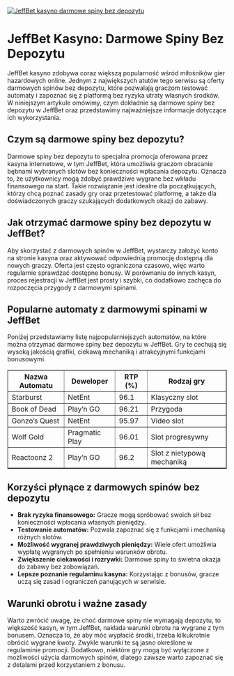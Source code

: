 [![JeffBet kasyno darmowe spiny bez depozytu](https://123-caf.pages.dev/gitsignup.png)](https://vrmoo.ru/Bt82HjjY)

<h1>JeffBet Kasyno: Darmowe Spiny Bez Depozytu</h1> <p>JeffBet kasyno zdobywa coraz większą popularność wśród miłośników gier hazardowych online. Jednym z największych atutów tego serwisu są oferty darmowych spinów bez depozytu, które pozwalają graczom testować automaty i zapoznać się z platformą bez ryzyka utraty własnych środków. W niniejszym artykule omówimy, czym dokładnie są darmowe spiny bez depozytu w JeffBet oraz przedstawimy najważniejsze informacje dotyczące ich wykorzystania.</p>  <h2>Czym są darmowe spiny bez depozytu?</h2> <p>Darmowe spiny bez depozytu to specjalna promocja oferowana przez kasyna internetowe, w tym JeffBet, która umożliwia graczom obracanie bębnami wybranych slotów bez konieczności wpłacania depozytu. Oznacza to, że użytkownicy mogą zdobyć prawdziwe wygrane bez wkładu finansowego na start. Takie rozwiązanie jest idealne dla początkujących, którzy chcą poznać zasady gry oraz przetestować platformę, a także dla doświadczonych graczy szukających dodatkowych okazji do zabawy.</p>  <h2>Jak otrzymać darmowe spiny bez depozytu w JeffBet?</h2> <p>Aby skorzystać z darmowych spinów w JeffBet, wystarczy założyć konto na stronie kasyna oraz aktywować odpowiednią promocję dostępną dla nowych graczy. Oferta jest często ograniczona czasowo, więc warto regularnie sprawdzać dostępne bonusy. W porównaniu do innych kasyn, proces rejestracji w JeffBet jest prosty i szybki, co dodatkowo zachęca do rozpoczęcia przygody z darmowymi spinami.</p>  <h2>Popularne automaty z darmowymi spinami w JeffBet</h2> <p>Poniżej przedstawiamy listę najpopularniejszych automatów, na które można otrzymać darmowe spiny bez depozytu w JeffBet. Gry te cechują się wysoką jakością grafiki, ciekawą mechaniką i atrakcyjnymi funkcjami bonusowymi.</p>  <table border="1" cellpadding="5" cellspacing="0">   <thead>     <tr>       <th>Nazwa Automatu</th>       <th>Deweloper</th>       <th>RTP (%)</th>       <th>Rodzaj gry</th>     </tr>   </thead>   <tbody>     <tr>       <td>Starburst</td>       <td>NetEnt</td>       <td>96.1</td>       <td>Klasyczny slot</td>     </tr>     <tr>       <td>Book of Dead</td>       <td>Play’n GO</td>       <td>96.21</td>       <td>Przygoda</td>     </tr>     <tr>       <td>Gonzo’s Quest</td>       <td>NetEnt</td>       <td>95.97</td>       <td>Video slot</td>     </tr>     <tr>       <td>Wolf Gold</td>       <td>Pragmatic Play</td>       <td>96.01</td>       <td>Slot progresywny</td>     </tr>     <tr>       <td>Reactoonz 2</td>       <td>Play’n GO</td>       <td>96.2</td>       <td>Slot z nietypową mechaniką</td>     </tr>   </tbody> </table>  <h2>Korzyści płynące z darmowych spinów bez depozytu</h2> <ul>   <li><strong>Brak ryzyka finansowego:</strong> Gracze mogą spróbować swoich sił bez konieczności wpłacania własnych pieniędzy.</li>   <li><strong>Testowanie automatów:</strong> Pozwala zapoznać się z funkcjami i mechaniką różnych slotów.</li>   <li><strong>Możliwość wygranej prawdziwych pieniędzy:</strong> Wiele ofert umożliwia wypłatę wygranych po spełnieniu warunków obrotu.</li>   <li><strong>Zwiększenie ciekawości i rozrywki:</strong> Darmowe spiny to świetna okazja do zabawy bez zobowiązań.</li>   <li><strong>Lepsze poznanie regulaminu kasyna:</strong> Korzystając z bonusów, gracze uczą się zasad i ograniczeń panujących w serwisie.</li> </ul>  <h2>Warunki obrotu i ważne zasady</h2> <p>Warto zwrócić uwagę, że choć darmowe spiny nie wymagają depozytu, to większość kasyn, w tym JeffBet, nakłada warunki obrotu na wygrane z tym bonusem. Oznacza to, że aby móc wypłacić środki, trzeba kilkukrotnie obrócić wygrane kwoty. Zwykle warunki te są jasno określone w regulaminie promocji. Dodatkowo, niektóre gry mogą być wyłączone z możliwości użycia darmowych spinów, dlatego zawsze warto zapoznać się z detalami przed korzystaniem z bonusu.</p>